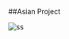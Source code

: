 
##Asian Project

![ss](https://user-images.githubusercontent.com/73403359/146050672-705b26e6-bb4d-45ff-a5f1-2119cd59477d.png)

